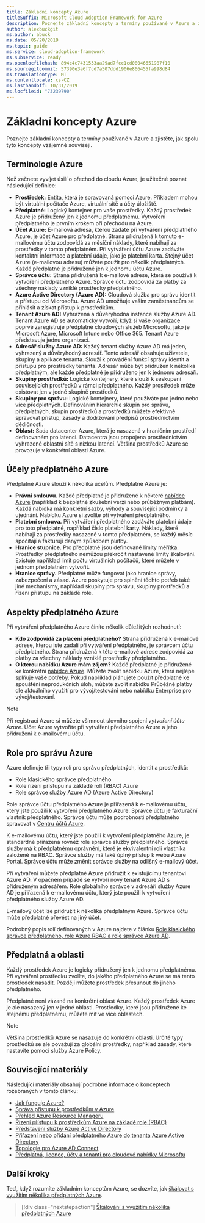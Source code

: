 ```yaml
---
title: Základní koncepty Azure
titleSuffix: Microsoft Cloud Adoption Framework for Azure
description: Poznejte základní koncepty a termíny používané v Azure a zjistěte, jak spolu tyto koncepty vzájemně souvisejí.
author: alexbuckgit
ms.author: abuck
ms.date: 05/20/2019
ms.topic: guide
ms.service: cloud-adoption-framework
ms.subservice: ready
ms.openlocfilehash: 894c4c7431533aa29ad7fcc1cd08046651987f10
ms.sourcegitcommit: 57390e3a6f7cd7a507ddd1906e866455fa998d84
ms.translationtype: MT
ms.contentlocale: cs-CZ
ms.lasthandoff: 10/31/2019
ms.locfileid: "73239790"
---
```

# <a name="azure-fundamental-concepts"></a>Základní koncepty Azure

Poznejte základní koncepty a termíny používané v Azure a zjistěte, jak spolu tyto koncepty vzájemně souvisejí.

## <a name="azure-terminology"></a>Terminologie Azure

Než začnete vyvíjet úsilí o přechod do cloudu Azure, je užitečné poznat následující definice:

- **Prostředek:** Entita, která je spravovaná pomocí Azure. Příkladem mohou být virtuální počítače Azure, virtuální sítě a účty úložiště.
- **Předplatné:** Logický kontejner pro vaše prostředky. Každý prostředek Azure je přidružený jen k jednomu předplatnému. Vytvoření předplatného je prvním krokem při přechodu na Azure.
- **Účet Azure:** E-mailová adresa, kterou zadáte při vytváření předplatného Azure, je účet Azure pro předplatné. Strana přidružená k tomuto e-mailovému účtu zodpovídá za měsíční náklady, které nabíhají za prostředky v tomto předplatném. Při vytváření účtu Azure zadáváte kontaktní informace a platební údaje, jako je platební karta. Stejný účet Azure (e-mailovou adresu) můžete použít pro několik předplatných. Každé předplatné je přidružené jen k jednomu účtu Azure.
- **Správce účtu:** Strana přidružená k e-mailové adrese, která se používá k vytvoření předplatného Azure. Správce účtu zodpovídá za platby za všechny náklady vzniklé prostředky předplatného.
- **Azure Active Directory (Azure AD):** Cloudová služba pro správu identit a přístupu od Microsoftu. Azure AD umožňuje vašim zaměstnancům se přihlásit a získat přístup k prostředkům.
- **Tenant Azure AD:** Vyhrazená a důvěryhodná instance služby Azure AD. Tenant Azure AD se automaticky vytvoří, když si vaše organizace poprvé zaregistruje předplatné cloudových služeb Microsoftu, jako je Microsoft Azure, Microsoft Intune nebo Office 365. Tenant Azure představuje jednu organizaci.
- **Adresář služby Azure AD:** Každý tenant služby Azure AD má jeden, vyhrazený a důvěryhodný adresář. Tento adresář obsahuje uživatele, skupiny a aplikace tenanta. Slouží k provádění funkcí správy identit a přístupu pro prostředky tenanta. Adresář může být přidružen k několika předplatným, ale každé předplatné je přidruženo jen k jednomu adresáři.
- **Skupiny prostředků:** Logické kontejnery, které slouží k seskupení souvisejících prostředků v rámci předplatného. Každý prostředek může existovat jen v jedné skupině prostředků.
- **Skupiny pro správu:** Logické kontejnery, které používáte pro jedno nebo více předplatných. Definováním hierarchie skupin pro správu, předplatných, skupin prostředků a prostředků můžete efektivně spravovat přístup, zásady a dodržování předpisů prostřednictvím dědičnosti.
- **Oblast:** Sada datacenter Azure, která je nasazená v hraničním prostředí definovaném pro latenci. Datacentra jsou propojena prostřednictvím vyhrazené oblastní sítě s nízkou latencí. Většina prostředků Azure se provozuje v konkrétní oblasti Azure.

## <a name="azure-subscription-purposes"></a>Účely předplatného Azure

Předplatné Azure slouží k několika účelům. Předplatné Azure je:

- **Právní smlouvu.** Každé předplatné je přidružené k některé [nabídce Azure](https://azure.microsoft.com/support/legal/offer-details) (například k bezplatné zkušební verzi nebo průběžným platbám). Každá nabídka má konkrétní sazby, výhody a související podmínky a ujednání. Nabídku Azure si zvolíte při vytváření předplatného.
- **Platební smlouva.** Při vytváření předplatného zadáváte platební údaje pro toto předplatné, například číslo platební karty. Náklady, které nabíhají za prostředky nasazené v tomto předplatném, se každý měsíc spočítají a fakturují daným způsobem platby.
- **Hranice stupnice.** Pro předplatné jsou definované limity měřítka. Prostředky předplatného nemůžou překročit nastavené limity škálování. Existuje například limit počtu virtuálních počítačů, které můžete v jednom předplatném vytvořit.
- **Hranice správy.** Předplatné může fungovat jako hranice správy, zabezpečení a zásad. Azure poskytuje pro splnění těchto potřeb také jiné mechanismy, například skupiny pro správu, skupiny prostředků a řízení přístupu na základě role.

## <a name="azure-subscription-considerations"></a>Aspekty předplatného Azure

Při vytváření předplatného Azure činíte několik důležitých rozhodnutí:

- **Kdo zodpovídá za placení předplatného?** Strana přidružená k e-mailové adrese, kterou jste zadali při vytváření předplatného, je správcem účtu předplatného. Strana přidružená k této e-mailové adrese zodpovídá za platby za všechny náklady vzniklé prostředky předplatného.
- **O kterou nabídku Azure mám zájem?** Každé předplatné je přidružené ke konkrétní [nabídce Azure](https://azure.microsoft.com/support/legal/offer-details). Můžete zvolit nabídku Azure, která nejlépe splňuje vaše potřeby. Pokud například plánujete použít předplatné ke spouštění neprodukčních úloh, můžete zvolit nabídku Průběžné platby dle aktuálního využití pro vývoj/testování nebo nabídku Enterprise pro vývoj/testování.

> [!NOTE]
> Při registraci Azure si můžete všimnout slovního spojení *vytvoření účtu Azure*. Účet Azure vytvoříte při vytváření předplatného Azure a jeho přidružení k e-mailovému účtu.

## <a name="azure-administrative-roles"></a>Role pro správu Azure

Azure definuje tři typy rolí pro správu předplatných, identit a prostředků:

- Role klasického správce předplatného
- Role řízení přístupu na základě rolí (RBAC) Azure
- Role správce služby Azure AD (Azure Active Directory)

Role správce účtu předplatného Azure je přiřazená k e-mailovému účtu, který jste použili k vytvoření předplatného Azure. Správce účtu je fakturační vlastník předplatného. Správce účtu může podrobnosti předplatného spravovat v [Centru účtů Azure](https://account.azure.com/Subscriptions).

K e-mailovému účtu, který jste použili k vytvoření předplatného Azure, je standardně přiřazená rovněž role správce služby předplatného. Správce služby má k předplatnému oprávnění, které je ekvivalentní roli vlastníka založené na RBAC. Správce služby má také úplný přístup k webu Azure Portal. Správce účtu může změnit správce služby na odlišný e-mailový účet.

Při vytváření můžete předplatné Azure přidružit k existujícímu tenantovi Azure AD. V opačném případě se vytvoří nový tenant Azure AD s přidruženým adresářem. Role globálního správce v adresáři služby Azure AD je přiřazená k e-mailovému účtu, který jste použili k vytvoření předplatného služby Azure AD.

E-mailový účet lze přidružit k několika předplatným Azure. Správce účtu může předplatné převést na jiný účet.

Podrobný popis rolí definovaných v Azure najdete v článku [Role klasického správce předplatného, role Azure RBAC a role správce Azure AD](https://docs.microsoft.com/azure/role-based-access-control/rbac-and-directory-admin-roles).

## <a name="subscriptions-and-regions"></a>Předplatná a oblasti

Každý prostředek Azure je logicky přidružený jen k jednomu předplatnému. Při vytváření prostředku zvolíte, do jakého předplatného Azure se má tento prostředek nasadit. Později můžete prostředek přesunout do jiného předplatného.

Předplatné není vázané na konkrétní oblast Azure. Každý prostředek Azure je ale nasazený jen v jedné oblasti. Prostředky, které jsou přidružené ke stejnému předplatnému, můžete mít ve více oblastech.

> [!NOTE]
> Většina prostředků Azure se nasazuje do konkrétní oblasti. Určité typy prostředků se ale považují za globální prostředky, například zásady, které nastavíte pomocí služby Azure Policy.

## <a name="related-resources"></a>Související materiály

Následující materiály obsahují podrobné informace o konceptech rozebraných v tomto článku:

- [Jak funguje Azure?](../../getting-started/what-is-azure.md)
- [Správa přístupu k prostředkům v Azure](../../govern/resource-consistency/resource-access-management.md)
- [Přehled Azure Resource Manageru](https://docs.microsoft.com/azure/azure-resource-manager/resource-group-overview)
- [Řízení přístupu k prostředkům Azure na základě role (RBAC)](https://docs.microsoft.com/azure/role-based-access-control/overview)
- [Představení služby Azure Active Directory](https://docs.microsoft.com/azure/active-directory/fundamentals/active-directory-whatis)
- [Přiřazení nebo přidání předplatného Azure do tenanta Azure Active Directory](https://docs.microsoft.com/azure/active-directory/fundamentals/active-directory-how-subscriptions-associated-directory)
- [Topologie pro Azure AD Connect](https://docs.microsoft.com/azure/active-directory/hybrid/plan-connect-topologies)
- [Předplatná, licence, účty a tenanti pro cloudové nabídky Microsoftu](/office365/enterprise/subscriptions-licenses-accounts-and-tenants-for-microsoft-cloud-offerings)

## <a name="next-steps"></a>Další kroky

Teď, když rozumíte základním konceptům Azure, se dozvíte, jak [škálovat s využitím několika předplatných Azure](../azure-best-practices/scaling-subscriptions.md).

> [!div class="nextstepaction"]
> [Škálování s využitím několika předplatných Azure](../azure-best-practices/scaling-subscriptions.md)
